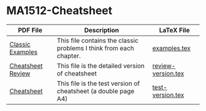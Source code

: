 # MA1512-Cheatsheet

| PDF File                      | Description                                   | LaTeX File        |
|-------------------------------|-----------------------------------------------|-------------------|
| [Classic Examples](./Classic_Examples.pdf) | This file contains the classic problems I think from each chapter. | [examples.tex](./examples.tex)              |
| [Cheatsheet Review](./MA1512_Cheatsheet_Review.pdf) | This file is the detailed version of cheatsheet | [review-version.tex](./review-version.tex)             |
| [Cheatsheet](./MA1512_Cheatsheet.pdf) | This file is the test version of cheatsheet (a double page A4) | [test-version.tex](./test-version.tex) |
